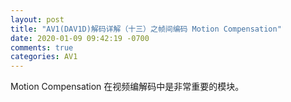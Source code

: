 ```yaml
---
layout: post
title: "AV1(DAV1D)解码详解（十三）之帧间编码 Motion Compensation"
date: 2020-01-09 09:42:19 -0700
comments: true
categories: AV1
---
```


Motion Compensation 在视频编解码中是非常重要的模块。
